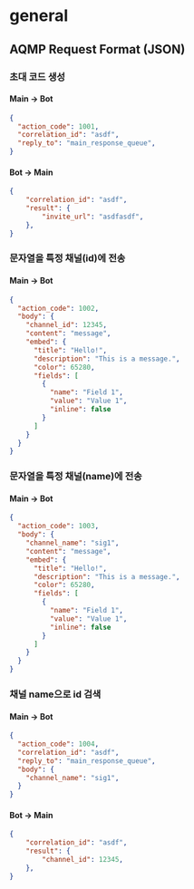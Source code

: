 # general

## AQMP Request Format (JSON)

### 초대 코드 생성

#### Main -> Bot

```json
{
  "action_code": 1001,
  "correlation_id": "asdf",
  "reply_to": "main_response_queue",
}
```

#### Bot -> Main

```json
{
    "correlation_id": "asdf",
    "result": {
        "invite_url": "asdfasdf",
    },
}
```

### 문자열을 특정 채널(id)에 전송

#### Main -> Bot

```json
{
  "action_code": 1002,
  "body": {
    "channel_id": 12345,
    "content": "message",
    "embed": {
      "title": "Hello!",
      "description": "This is a message.",
      "color": 65280,
      "fields": [
        {
          "name": "Field 1",
          "value": "Value 1",
          "inline": false
        }
      ]
    }
  }
}
```

### 문자열을 특정 채널(name)에 전송

#### Main -> Bot

```json
{
  "action_code": 1003,
  "body": {
    "channel_name": "sig1",
    "content": "message",
    "embed": {
      "title": "Hello!",
      "description": "This is a message.",
      "color": 65280,
      "fields": [
        {
          "name": "Field 1",
          "value": "Value 1",
          "inline": false
        }
      ]
    }
  }
}
```

### 채널 name으로 id 검색

#### Main -> Bot

```json
{
  "action_code": 1004,
  "correlation_id": "asdf",
  "reply_to": "main_response_queue",
  "body": {
    "channel_name": "sig1",
  }
}
```

#### Bot -> Main

```json
{
    "correlation_id": "asdf",
    "result": {
        "channel_id": 12345,
    },
}
```

